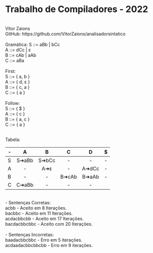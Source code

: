 # Trabalho de Compiladores - 2022
<br/>
Vítor Zaions
<br/>
GitHub: https://github.com/VitorZaions/analisadorsintatico
<br/>
<br/>
Gramática:
S ::= aBb | bCc
<br/>
A ::= dCc | ε
<br/>
B ::= cAb | aAb
<br/>
C ::= aBa
<br/>
<br/>
First:
<br/>
S ::= { a, b }
<br/>
A ::= { d, ε }
<br/>
B ::= { c, a }
<br/>
C ::= { a }
<br/>
<br/>
Follow:
<br/>
S ::= { $ }
<br/>
A ::= { c }
<br/>
B ::= { a, c }
<br/>
C ::= { a }
<br/>
<br/>

Tabela:

| -        | A           | B  | C | D | $ 
| ------------- | :-------------: | :-------------: |  :-------------: |   :-------------: |   :-------------: |
| S      | S➔aBb | S➔bCc | - | - | - |
| A      | -      |   A➜ε | - | A➜dCc | - |
| B | -      |    - | B➜cAb | B➜aAb | - |
| C | C➜aBb      |    - | - | - |
<br/>
- Sentenças Corretas:
<br/>
acbb - Aceito em 8 Iterações.
<br/>
bacbbc - Aceito em 11 Iterações.
<br/>
acdacbbcbb - Aceito em 17 Iterações.
<br/>
bacdacbbcbbc - Aceito com 20 Iterações.
<br/>
<br/>
- Sentenças Incorretas:
<br/>
baadacbbcbbc - Erro em 5 iterações.
<br/>
acdaadacbbcbbcbb - Erro em 9 iterações.
<br/>
<br/>
